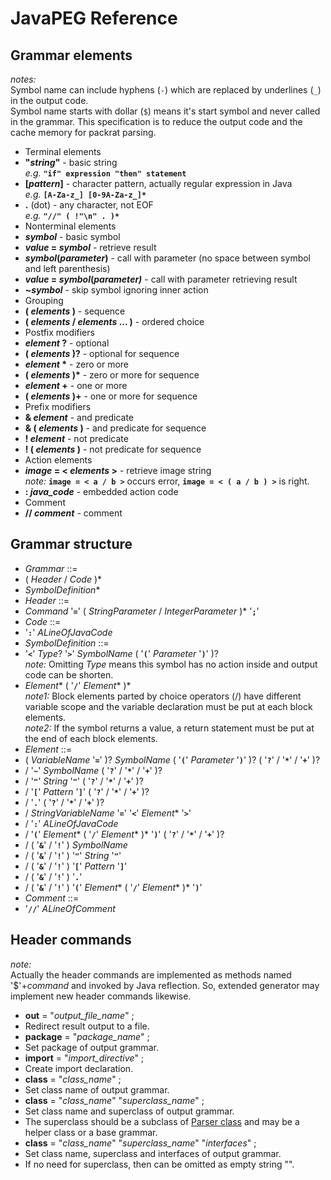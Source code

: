 # JavaPEG Reference

## Grammar elements
_notes:_  
Symbol name can include hyphens (`-`) which are replaced by underlines (`_`) in the output code.  
Symbol name starts with dollar (`$`) means it's start symbol and never called in the grammar. This specification is to reduce the output code and the cache memory for packrat parsing.
 * Terminal elements
  * __"_string_"__ - basic string  
  _e.g._ __`"if" expression "then" statement`__
  * __[_pattern_]__ - character pattern, actually regular expression in Java  
  _e.g._ __`[A-Za-z_] [0-9A-Za-z_]*`__
  * __.__ (dot) - any character, not EOF  
  _e.g._ __`"//" ( !"\n" . )*`__
 * Nonterminal elements
  * ___symbol___ - basic symbol
  * ___value_ = _symbol___ - retrieve result
  * ___symbol_(_parameter_)__ - call with parameter (no space between symbol and left parenthesis)
  * ___value_ = _symbol_(_parameter)___ - call with parameter retrieving result
  * __~_symbol___ - skip symbol ignoring inner action
 * Grouping
  * __( _elements_ )__ - sequence
  * __( _elements_ / _elements_ ... )__ - ordered choice
 * Postfix modifiers
  * ___element_ ?__ - optional
  * __( _elements_ )?__ - optional for sequence
  * ___element_ \*__ - zero or more
  * __( _elements_ )\*__ - zero or more for sequence
  * ___element_ +__ - one or more
  * __( _elements_ )+__ - one or more for sequence
 * Prefix modifiers
  * __& _element___ - and predicate
  * __& ( _elements_ )__ - and predicate for sequence
  * __! _element___ - not predicate
  * __! ( _elements_ )__ - not predicate for sequence
 * Action elements
  * ___image_ = < _elements_ >__ - retrieve image string  
  _note:_ __`image = < a / b >`__ occurs error, __`image = < ( a / b ) >`__ is right.
  * __: *java_code*__ - embedded action code
 * Comment
  * __// *comment*__ - comment

## Grammar structure
 * _Grammar_ ::=
  * ( _Header_ / _Code_ )\*
  * _SymbolDefinition_\*
 * _Header_ ::=
  * _Command_ '__`=`__' ( _StringParameter_ / _IntegerParameter_ )\* '__`;`__'
 * _Code_ ::=
  * '__`:`__' _ALineOfJavaCode_
 * _SymbolDefinition_ ::=
  * '__`<`__' _Type_? '__`>`__' _SymbolName_ ( '__`(`__' _Parameter_ '__`)`__' )?  
    _note:_ Omitting _Type_ means this symbol has no action inside and output code can be shorten.
  * _Element_\* ( '__`/`__' _Element_\* )\*  
    _note1:_ Block elements parted by choice operators (/) have different variable scope and the variable declaration must be put at each block elements.  
    _note2:_ If the symbol returns a value, a return statement must be put at the end of each block elements.
 * _Element_ ::=
  * ( _VariableName_ '__`=`__' )? _SymbolName_ ( '__`(`__' _Parameter_ '__`)`__' )? ( '__`?`__' / '__`*`__' / '__`+`__' )?
  * / '__`~`__' _SymbolName_ ( '__`?`__' / '__`*`__' / '__`+`__' )?
  * / '__`"`__' _String_ '__`"`__' ( '__`?`__' / '__`*`__' / '__`+`__' )?
  * / '__`[`__' _Pattern_ '__`]`__' ( '__`?`__' / '__`*`__' / '__`+`__' )?
  * / '__`.`__' ( '__`?`__' / '__`*`__' / '__`+`__' )?
  * / _StringVariableName_ '__`=`__' '__`<`__' _Element_\* '__`>`__'
  * / '__`:`__' _ALineOfJavaCode_
  * / '__`(`__' _Element_\* ( '__`/`__' _Element_\* )\* '__`)`__' ( '__`?`__' / '__`*`__' / '__`+`__' )?
  * / ( '__`&`__' / '__`!`__' ) _SymbolName_
  * / ( '__`&`__' / '__`!`__' ) '__`"`__' _String_ '__`"`__'
  * / ( '__`&`__' / '__`!`__' ) '__`[`__' _Pattern_ '__`]`__'
  * / ( '__`&`__' / '__`!`__' ) '__`.`__'
  * / ( '__`&`__' / '__`!`__' ) '__`(`__' _Element_\* ( '__`/`__' _Element_\* )\* '__`)`__'
 * _Comment_ ::=
  * '__`//`__' _ALineOfComment_

## Header commands
_note:_  
Actually the header commands are implemented as methods named '$'+_command_ and invoked by Java reflection.
So, extended generator may implement new header commands likewise.
 * __out__ = "*output_file_name*" ;
  * Redirect result output to a file.
 * __package__ = "*package_name*" ;
  * Set package of output grammar.
 * __import__ = "*import_directive*" ;
  * Create import declaration.
 * __class__ = "*class_name*" ;
  * Set class name of output grammar.
 * __class__ = "*class_name*" "*superclass_name*" ;
  * Set class name and superclass of output grammar.
  * The superclass should be a subclass of [Parser class](https://github.com/TanumaHideki/JavaPEG/blob/master/JavaPEG/src/parser/Parser.java) and may be a helper class or a base grammar.
 * __class__ = "*class_name*" "*superclass_name*" "*interfaces*" ;
  * Set class name, superclass and interfaces of output grammar.
  * If no need for superclass, then can be omitted as empty string "".
